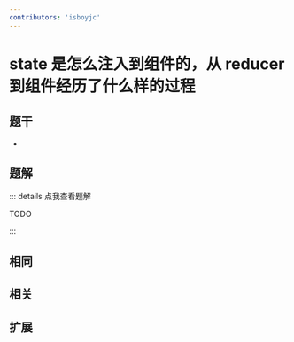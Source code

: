 ```yaml
---
contributors: 'isboyjc'
---
```


# state 是怎么注入到组件的，从 reducer 到组件经历了什么样的过程


## 题干

- 



## 题解

::: details 点我查看题解

  TODO

:::



## 相同


## 相关


## 扩展

